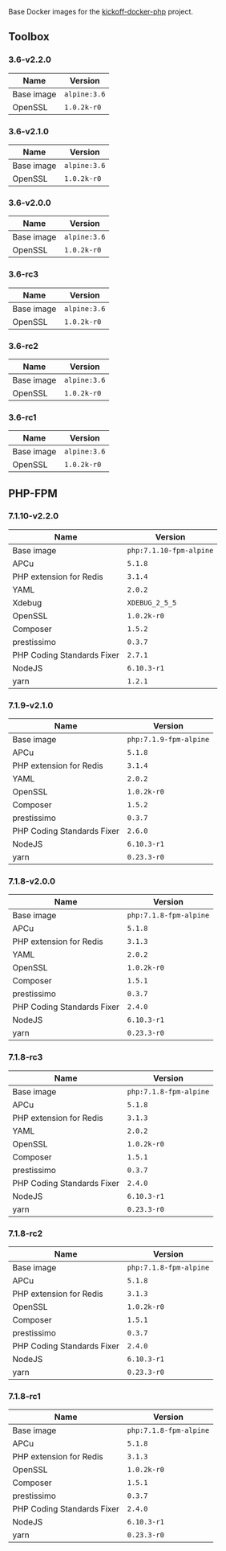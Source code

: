 Base Docker images for the [kickoff-docker-php](https://github.com/thecodingmachine/kickoff-docker-php/) project.

## Toolbox

### 3.6-v2.2.0

| Name       | Version                                    |
|------------|--------------------------------------------|
| Base image | `alpine:3.6` |
| OpenSSL    | `1.0.2k-r0`       |

### 3.6-v2.1.0

| Name       | Version                                    |
|------------|--------------------------------------------|
| Base image | `alpine:3.6` |
| OpenSSL    | `1.0.2k-r0`       |

### 3.6-v2.0.0

| Name       | Version                                    |
|------------|--------------------------------------------|
| Base image | `alpine:3.6` |
| OpenSSL    | `1.0.2k-r0`       |

### 3.6-rc3

| Name       | Version                                    |
|------------|--------------------------------------------|
| Base image | `alpine:3.6` |
| OpenSSL    | `1.0.2k-r0`       |

### 3.6-rc2

| Name       | Version                                    |
|------------|--------------------------------------------|
| Base image | `alpine:3.6` |
| OpenSSL    | `1.0.2k-r0`       |

### 3.6-rc1

| Name       | Version                                    |
|------------|--------------------------------------------|
| Base image | `alpine:3.6` |
| OpenSSL    | `1.0.2k-r0`       |

## PHP-FPM

### 7.1.10-v2.2.0

| Name                       | Version                                         |
|----------------------------|-------------------------------------------------|
| Base image                 | `php:7.1.10-fpm-alpine` |
| APCu                       | `5.1.8`               |
| PHP extension for Redis    | `3.1.4`           |
| YAML                       | `2.0.2`               |
| Xdebug                     | `XDEBUG_2_5_5`             |
| OpenSSL                    | `1.0.2k-r0`            |
| Composer                   | `1.5.2`           |
| prestissimo                | `0.3.7`        |
| PHP Coding Standards Fixer | `2.7.1`       |
| NodeJS                     | `6.10.3-r1`               |
| yarn                       | `1.2.1`               |

### 7.1.9-v2.1.0

| Name                       | Version                                         |
|----------------------------|-------------------------------------------------|
| Base image                 | `php:7.1.9-fpm-alpine` |
| APCu                       | `5.1.8`               |
| PHP extension for Redis    | `3.1.4`           |
| YAML                       | `2.0.2`               |
| OpenSSL                    | `1.0.2k-r0`            |
| Composer                   | `1.5.2`           |
| prestissimo                | `0.3.7`        |
| PHP Coding Standards Fixer | `2.6.0`       |
| NodeJS                     | `6.10.3-r1`               |
| yarn                       | `0.23.3-r0`               |

### 7.1.8-v2.0.0

| Name                       | Version                                         |
|----------------------------|-------------------------------------------------|
| Base image                 | `php:7.1.8-fpm-alpine` |
| APCu                       | `5.1.8`               |
| PHP extension for Redis    | `3.1.3`           |
| YAML                       | `2.0.2`               |
| OpenSSL                    | `1.0.2k-r0`            |
| Composer                   | `1.5.1`           |
| prestissimo                | `0.3.7`        |
| PHP Coding Standards Fixer | `2.4.0`       |
| NodeJS                     | `6.10.3-r1`               |
| yarn                       | `0.23.3-r0`               |

### 7.1.8-rc3

| Name                       | Version                                         |
|----------------------------|-------------------------------------------------|
| Base image                 | `php:7.1.8-fpm-alpine` |
| APCu                       | `5.1.8`               |
| PHP extension for Redis    | `3.1.3`           |
| YAML                       | `2.0.2`               |
| OpenSSL                    | `1.0.2k-r0`            |
| Composer                   | `1.5.1`           |
| prestissimo                | `0.3.7`        |
| PHP Coding Standards Fixer | `2.4.0`       |
| NodeJS                     | `6.10.3-r1`               |
| yarn                       | `0.23.3-r0`               |

### 7.1.8-rc2

| Name                       | Version                                         |
|----------------------------|-------------------------------------------------|
| Base image                 | `php:7.1.8-fpm-alpine` |
| APCu                       | `5.1.8`               |
| PHP extension for Redis    | `3.1.3`           |
| OpenSSL                    | `1.0.2k-r0`            |
| Composer                   | `1.5.1`           |
| prestissimo                | `0.3.7`        |
| PHP Coding Standards Fixer | `2.4.0`       |
| NodeJS                     | `6.10.3-r1`               |
| yarn                       | `0.23.3-r0`               |

### 7.1.8-rc1

| Name                       | Version                                         |
|----------------------------|-------------------------------------------------|
| Base image                 | `php:7.1.8-fpm-alpine` |
| APCu                       | `5.1.8`               |
| PHP extension for Redis    | `3.1.3`           |
| OpenSSL                    | `1.0.2k-r0`            |
| Composer                   | `1.5.1`           |
| prestissimo                | `0.3.7`        |
| PHP Coding Standards Fixer | `2.4.0`       |
| NodeJS                     | `6.10.3-r1`               |
| yarn                       | `0.23.3-r0`               |
